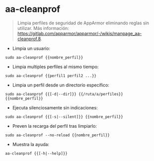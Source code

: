 # aa-cleanprof

> Limpia perfiles de seguridad de AppArmor eliminando reglas sin utilizar.
> Más información: <https://gitlab.com/apparmor/apparmor/-/wikis/manpage_aa-cleanprof.8>.

- Limpia un usuario:

`sudo aa-cleanprof {{nombre_perfil}}`

- Limpia multiples perfiles al mismo tiempo:

`sudo aa-cleanprof {{perfil1 perfil2 ...}}`

- Limpia un perfil desde un directorío específico:

`sudo aa-cleanprof {{[-d|--dir]}} {{/ruta/a/perfiles}} {{nombre_perfil}}`

- Ejecuta silenciosamente sin indicaciones:

`sudo aa-cleanprof {{[-s|--silent]}} {{nombre_perfil}}`

- Preven la recarga del perfil tras limpiarlo:

`sudo aa-cleanprof --no-reload {{nombre_perfil}}`

- Muestra la ayuda:

`aa-cleanprof {{[-h|--help]}}`
